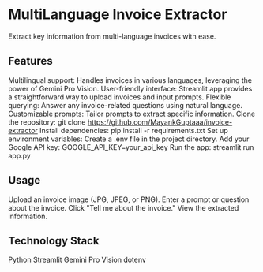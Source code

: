 # MultiLanguage Invoice Extractor

Extract key information from multi-language invoices with ease.

## Features

Multilingual support: Handles invoices in various languages, leveraging the power of Gemini Pro Vision.
User-friendly interface: Streamlit app provides a straightforward way to upload invoices and input prompts.
Flexible querying: Answer any invoice-related questions using natural language.
Customizable prompts: Tailor prompts to extract specific information.
Clone the repository:
git clone https://github.com/MayankGuptaaa/invoice-extractor
Install dependencies:
pip install -r requirements.txt
Set up environment variables:
Create a .env file in the project directory.
Add your Google API key:
GOOGLE_API_KEY=your_api_key
Run the app:
streamlit run app.py
## Usage

Upload an invoice image (JPG, JPEG, or PNG).
Enter a prompt or question about the invoice.
Click "Tell me about the invoice."
View the extracted information.
## Technology Stack

Python
Streamlit
Gemini Pro Vision
dotenv
